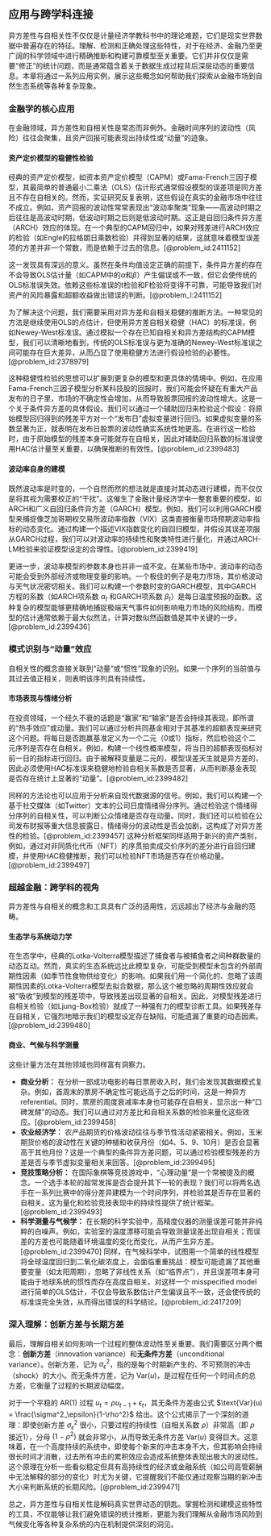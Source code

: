 ## 应用与跨学科连接

异方差性与自相关性不仅仅是计量经济学教科书中的理论难题，它们是现实世界数据中普遍存在的特征。理解、检测和正确处理这些特性，对于在经济、金融乃至更广阔的科学领域中进行精确推断和构建可靠模型至关重要。它们并非仅仅是需要“修正”的统计问题，而是通常蕴含着关于数据生成过程背后深层动态的重要信息。本章将通过一系列应用实例，展示这些概念如何帮助我们探索从金融市场到自然生态系统等各种复杂现象。

### 金融学的核心应用

在金融领域，异方差性和自相关性是常态而非例外。金融时间序列的波动性（风险）往往会聚集，且资产回报可能表现出持续性或“动量”的迹象。

#### 资产定价模型的稳健性检验

经典的资产定价模型，如资本资产定价模型（CAPM）或Fama-French三因子模型，其最简单的普通最小二乘法（OLS）估计形式通常假设模型的误差项是同方差且不存在自相关的。然而，实证研究反复表明，这些假设在真实的金融市场中往往不成立。例如，资产回报的波动性常常表现出“波动率聚类”现象——高波动时期之后往往是高波动时期，低波动时期之后则是低波动时期。这正是自回归条件异方差（ARCH）效应的体现。在一个典型的CAPM回归中，如果对残差进行ARCH效应的检验（如Engle的拉格朗日乘数检验）并得到显著的结果，这就意味着模型误差项的方差并非一个常数，而是依赖于过去的信息。[@problem_id:2411152]

这一发现具有深远的意义。虽然在条件均值设定正确的前提下，条件异方差的存在不会导致OLS估计量（如CAPM中的$\alpha$和$\beta$）产生偏误或不一致，但它会使传统的OLS标准误失效。依赖这些标准误的t检验和F检验将变得不可靠，可能导致我们对资产的风险暴露和超额收益做出错误的判断。[@problem_l:2411152]

为了解决这个问题，我们需要采用对异方差和自相关稳健的推断方法。一种常见的方法是继续使用OLS的点估计，但使用异方差自相关稳健（HAC）的标准误，例如Newey-West标准误。通过模拟一个存在已知自相关和异方差结构的CAPM模型，我们可以清晰地看到，传统的OLS标准误与更为准确的Newey-West标准误之间可能存在巨大差异，从而凸显了使用稳健方法进行假设检验的必要性。[@problem_id:2378979]

这种稳健性检验的思想可以扩展到更复杂的模型和更具体的情境中。例如，在应用Fama-French三因子模型分析某科技股的回报时，我们可能会怀疑在有重大产品发布的日子里，市场的不确定性会增加，从而导致股票回报的波动性增大。这是一个关于条件异方差的具体假设。我们可以通过一个辅助回归来检验这个假设：将原始模型回归得到的残差平方对一个“发布日”虚拟变量进行回归。如果虚拟变量的系数显著为正，就表明在发布日股票的波动性确实系统性地更高。在进行这一检验时，由于原始模型的残差本身可能就存在自相关，因此对辅助回归系数的标准误使用HAC估计量至关重要，以确保推断的有效性。[@problem_id:2399483]

#### 波动率自身的建模

既然波动率是时变的，一个自然而然的想法就是直接对其动态进行建模，而不仅仅是将其视为需要校正的“干扰”。这催生了金融计量经济学中一整套重要的模型，如ARCH和广义自回归条件异方差（GARCH）模型。例如，我们可以利用GARCH模型来捕捉像芝加哥期权交易所波动率指数（VIX）这类直接衡量市场预期波动率指标的动态变化。通过构建一个描述VIX指数变化的自回归模型，并假设其误差项服从GARCH过程，我们可以对波动率的持续性和聚类特性进行量化，并通过ARCH-LM检验来验证模型设定的合理性。[@problem_id:2399419]

更进一步，波动率模型的参数本身也并非一成不变。在某些市场中，波动率的动态可能会受到外部经济或物理变量的影响。一个极佳的例子是电力市场，其价格波动与天气状况密切相关。我们可以构建一个参数时变的GARCH模型，其中GARCH方程的系数（如ARCH项系数 $\alpha_t$ 和GARCH项系数 $\beta_t$）是每日温度预报的函数。这种复杂的模型能够更精确地捕捉极端天气事件如何影响电力市场的风险结构，而模型的估计通常依赖于最大似然法，计算对数似然函数值是其中关键的一步。[@problem_id:2399436]

### 模式识别与“动量”效应

自相关性的概念直接关联到“动量”或“惯性”现象的识别。如果一个序列的当前值与其过去值正相关，则表明该序列具有持续性。

#### 市场表现与情绪分析

在投资领域，一个经久不衰的话题是“赢家”和“输家”是否会持续其表现，即所谓的“热手效应”或动量。我们可以通过分析共同基金相对于其基准的超额表现来研究这个问题。将每日是否跑赢基准定义为一个二元（0或1）指标，然后检验这个二元序列是否存在自相关。例如，构建一个线性概率模型，将当日的超额表现指标对前一日的指标进行回归。由于被解释变量是二元的，模型误差天生就是异方差的，因此必须使用HAC标准误来稳健地检验自相关系数是否显著，从而判断基金表现是否存在统计上显著的“动量”。[@problem_id:2399482]

同样的方法论也可以应用于分析来自现代数据源的信号。例如，我们可以构建一个基于社交媒体（如Twitter）文本的公司日度情绪得分序列。通过检验这个情绪得分序列的自相关性，可以判断公众情绪是否存在动量。同时，我们还可以检验在公司发布财报等重大信息披露日，情绪得分的波动性是否会加剧，这构成了对异方差性的检验。[@problem_id:2399457] 这种分析框架同样适用于新兴的资产类别，例如，通过对非同质化代币（NFT）的序贯拍卖成交价序列的差分进行自回归建模，并使用HAC稳健推断，我们可以检验NFT市场是否存在价格动量。[@problem_id:2399497]

### 超越金融：跨学科的视角

异方差性与自相关的概念和工具具有广泛的适用性，远远超出了经济与金融的范畴。

#### 生态学与系统动力学

在生态学中，经典的Lotka-Volterra模型描述了捕食者与被捕食者之间种群数量的动态互动。然而，真实的生态系统远比此模型复杂，可能受到模型未包含的外部周期性因素（如季节性食物供给变化）的影响。如果我们用一个简化的、忽略了该周期性因素的Lotka-Volterra模型去拟合数据，那么这个被忽略的周期性效应就会被“吸收”到模型的残差项中，导致残差出现显著的自相关。因此，对模型残差进行自相关检验（如Ljung-Box检验）就成了一种强有力的模型诊断工具。如果残差存在自相关，它强烈地暗示我们的模型设定存在缺陷，可能遗漏了重要的动态因素。[@problem_id:2399480]

#### 商业、气候与科学测量

这些计量方法在其他领域也同样富有洞察力。
*   **商业分析：** 在分析一部成功电影的每日票房收入时，我们会发现其数据模式复杂。例如，首周末的票房不确定性可能远高于之后的时间，这是一种异方referential。同时，票房的周度衰减率本身也可能存在自相关，显示出一种“口碑发酵”的动态。我们可以通过对方差比和自相关系数的检验来量化这些效应。[@problem_id:2399458]
*   **农业经济学：** 农产品期货的价格波动往往与季节性活动紧密相关。例如，玉米期货价格的波动性在关键的种植和收获月份（如4、5、9、10月）是否会显著高于其他月份？这是一个典型的条件异方差问题，可以通过检验模型残差的方差是否与季节虚拟变量相关来回答。[@problem_id:2399495]
*   **竞技策略分析：** 在国际象棋等竞技游戏中，“心理动量”是一个常被提及的概念。一个选手本轮的超常发挥是否会提升其下一轮的表现？我们可以将两名选手在一系列比赛中的得分差异建模为一个时间序列，并检验其是否存在显著的自相关。这为量化和检验竞技表现中的持续性提供了统计框架。[@problem_id:2399493]
*   **科学测量与气候学：** 在长期的科学实验中，高精度仪器的测量误差可能并非纯粹的白噪声。例如，实验室的温度漂移可能会导致测量误差出现自相关；而误差的方差也可能随着环境温度的变化而变化，从而产生异方差。[@problem_id:2399470] 同样，在气候科学中，试图用一个简单的线性模型将全球温度回归到二氧化碳浓度上，会面临重重挑战：模型可能遗漏了其他重要变量（如太阳周期），忽略了非线性关系（如“临界点”），并且误差项本身可能由于地球系统的惯性而存在高度自相关。对这样一个 misspecified model 进行简单的OLS估计，不仅会导致系数估计产生偏误且不一致，还会使传统的标准误完全失效，从而得出错误的科学结论。[@problem_id:2417209]

### 深入理解：创新方差与长期方差

最后，理解自相关如何影响一个过程的整体波动性至关重要。我们需要区分两个概念：**创新方差**（innovation variance）和**无条件方差**（unconditional variance）。创新方差，记为 $\sigma^2_\epsilon$，指的是每个时期新产生的、不可预测的冲击（shock）的大小。而无条件方差，记为 $\text{Var}(u)$，是过程在任何一个时间点的总方差，它衡量了过程的长期波动幅度。

对于一个平稳的 AR(1) 过程 $u_t = \rho u_{t-1} + \epsilon_t$，其无条件方差由公式 $\text{Var}(u) = \frac{\sigma^2_\epsilon}{1-\rho^2}$ 给出。这个公式揭示了一个深刻的道理：即使创新方差 $\sigma^2_\epsilon$ 很小，只要过程的持续性（自相关系数 $\rho$）非常高（即 $\rho$ 接近1），分母 $(1-\rho^2)$ 就会非常小，从而导致无条件方差 $\text{Var}(u)$ 变得巨大。这意味着，在一个高度持续的系统中，即使每个新来的冲击本身不大，但其影响会持续很长时间才消散，过去所有冲击的累积效应会造成系统整体表现出极大的波动性。这个原理在分析一些看似稳定但具有高持续性的经济或金融系统（如公司高管薪酬中无法解释的部分的变化）时尤为关键，它提醒我们不能仅通过观察当期的新冲击大小来判断系统的长期风险。[@problem_id:2399471]

总之，异方差性与自相关性是解码真实世界动态的钥匙。掌握检测和建模这些特性的工具，不仅能够让我们避免错误的统计推断，更能为我们理解从金融市场风险到气候变化等各种复杂系统的内在机制提供深刻的洞见。